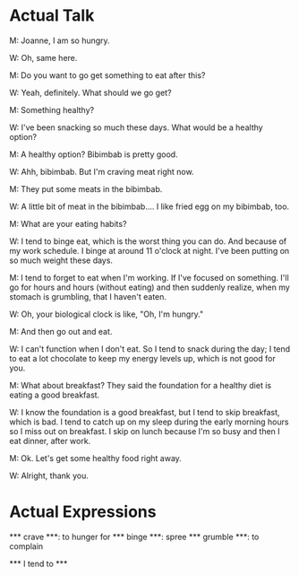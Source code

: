 # Actual Talk

M: Joanne, I am so hungry.

W: Oh, same here.

M: Do you want to go get something to eat after this?

W: Yeah, definitely. What should we go get?

M: Something healthy?

W:  I've been snacking so much these days. What would be a healthy option?

M:  A healthy option? Bibimbab is pretty good.

W: Ahh, bibimbab. But I'm craving meat right now.

M: They put some meats in the bibimbab.

W: A little bit of meat in the bibimbab.... I like fried egg on my bibimbab, too.

M: What are your eating habits?

W: I tend to binge eat, which is the worst thing you can do. And because of my work schedule. I binge at around 11 o'clock
at night. I've been putting on so much weight these days.

M: I tend to forget to eat when I'm working. If I've focused on something. I'll go for hours and hours (without eating) and 
then suddenly realize, when my stomach is grumbling, that I haven't eaten.

W: Oh, your biological clock is like, "Oh, I'm hungry."

M: And then go out and eat.

W: I can't function when I don't eat. So I tend to snack during the day; I tend to eat a lot chocolate to keep my energy 
levels up, which is not good for you.

M: What about breakfast? They said the foundation for a healthy diet is eating a good breakfast.

W: I know the foundation is a good breakfast, but I tend to skip breakfast, which is bad. I tend to catch up on my sleep during
the early morning hours so I miss out on breakfast. I skip on lunch because I'm so busy and then I eat dinner, after work.

M: Ok. Let's get some healthy food right away.

W: Alright, thank you.

# Actual Expressions

*** crave ***: to hunger for
*** binge ***: spree
*** grumble ***: to complain

*** I tend to *** 
